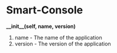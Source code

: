 <h1>Smart-Console</h1>
<b>__init__(self, name, version)</b>
<ol>
  <li>name - The name of the application</li>
  <li>version - The version of the application</li>
</ol>
